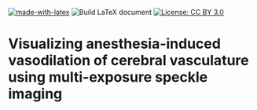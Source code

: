 [![made-with-latex](https://img.shields.io/badge/Made%20with-LaTeX-1f425f.svg)](https://www.latex-project.org/) ![Build LaTeX document](https://github.com/shiruken/awake-anesthesia-paper/workflows/Build%20LaTeX%20document/badge.svg?branch=master) [![License: CC BY 3.0](https://img.shields.io/badge/License-CC%20BY%203.0-lightgrey.svg)](https://creativecommons.org/licenses/by/3.0/)

# Visualizing anesthesia-induced vasodilation of cerebral vasculature using multi-exposure speckle imaging
